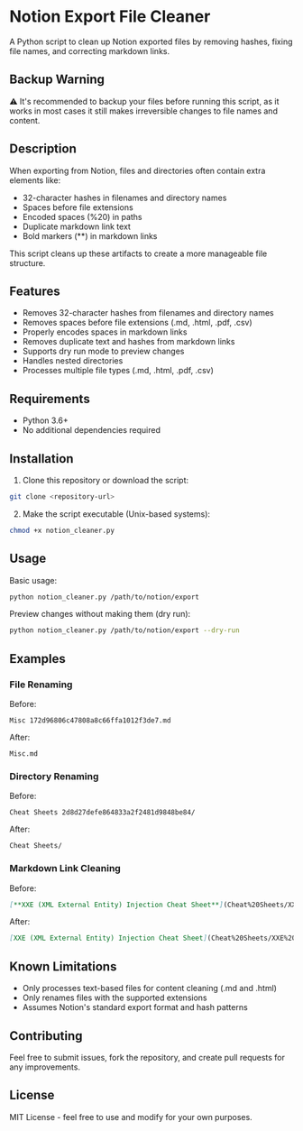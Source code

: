 # Notion Export File Cleaner

A Python script to clean up Notion exported files by removing hashes, fixing file names, and correcting markdown links.

## Backup Warning

⚠️ It's recommended to backup your files before running this script, as it works in most cases it still makes irreversible changes to file names and content.

## Description

When exporting from Notion, files and directories often contain extra elements like:
- 32-character hashes in filenames and directory names
- Spaces before file extensions
- Encoded spaces (%20) in paths
- Duplicate markdown link text
- Bold markers (**) in markdown links

This script cleans up these artifacts to create a more manageable file structure.

## Features

- Removes 32-character hashes from filenames and directory names
- Removes spaces before file extensions (.md, .html, .pdf, .csv)
- Properly encodes spaces in markdown links
- Removes duplicate text and hashes from markdown links
- Supports dry run mode to preview changes
- Handles nested directories
- Processes multiple file types (.md, .html, .pdf, .csv)

## Requirements

- Python 3.6+
- No additional dependencies required

## Installation

1. Clone this repository or download the script:
```bash
git clone <repository-url>
```

2. Make the script executable (Unix-based systems):
```bash
chmod +x notion_cleaner.py
```

## Usage

Basic usage:
```bash
python notion_cleaner.py /path/to/notion/export
```

Preview changes without making them (dry run):
```bash
python notion_cleaner.py /path/to/notion/export --dry-run
```

## Examples

### File Renaming
Before:
```
Misc 172d96806c47808a8c66ffa1012f3de7.md
```
After:
```
Misc.md
```

### Directory Renaming
Before:
```
Cheat Sheets 2d8d27defe864833a2f2481d9848be84/
```
After:
```
Cheat Sheets/
```

### Markdown Link Cleaning
Before:
```markdown
[**XXE (XML External Entity) Injection Cheat Sheet**](Cheat%20Sheets/XXE%20(XML%20External%20Entity)%20Injection%20Cheat%20Sheet.md)%20Cheat%20Sheet%2014dd96806c478045921ee4ea505b192e.md)
```
After:
```markdown
[XXE (XML External Entity) Injection Cheat Sheet](Cheat%20Sheets/XXE%20(XML%20External%20Entity)%20Injection%20Cheat%20Sheet.md)
```


## Known Limitations

- Only processes text-based files for content cleaning (.md and .html)
- Only renames files with the supported extensions
- Assumes Notion's standard export format and hash patterns

## Contributing

Feel free to submit issues, fork the repository, and create pull requests for any improvements.

## License

MIT License - feel free to use and modify for your own purposes.
